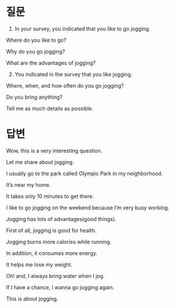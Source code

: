 # 질문

1. In your survey, you indicated that you like to go jogging.

Where do you like to go?

Why do you go jogging?

What are the advantages of jogging?

2. You indicated in the survey that you like jogging.

Where, when, and how often do you go jogging? 

Do you bring anything?

Tell me as much details as possible.

# 답변

Wow, this is a very interesting question.

Let me share about jogging.

I usually go to the park called Olympic Park in my neighborhood.

It’s near my home.

It takes only 10 minutes to get there.

I like to go jogging on the weekend because I’m very busy working.

Jogging has lots of advantages(good things).

First of all, jogging is good for health.

Jogging burns more calories while running.

In addition, it consumes more energy.

It helps me lose my weight.

Oh! and, I always bring water when I jog.

If I have a chance, I wanna go jogging again.

This is about jogging.